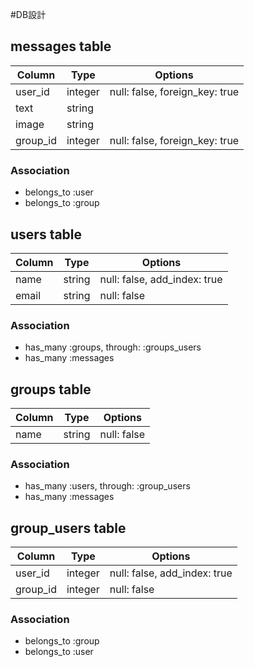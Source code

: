 #DB設計

## messages table

|Column|Type|Options|
|------|----|-------|
|user_id|integer|null: false, foreign_key: true|
|text|string|
|image|string|
|group_id|integer|null: false,  foreign_key: true|

### Association
- belongs_to :user
- belongs_to :group




## users table

|Column|Type|Options|
|------|----|-------|
|name|string|null: false, add_index: true|
|email|string|null: false|

### Association

- has_many :groups, through: :groups_users
- has_many :messages





## groups table

|Column|Type|Options|
|------|----|-------|
|name|string|null: false|

### Association

- has_many :users, through: :group_users
- has_many :messages






## group_users table

|Column|Type|Options|
|------|----|-------|
|user_id|integer|null: false, add_index: true|
|group_id|integer|null: false|

### Association

- belongs_to :group
- belongs_to :user
